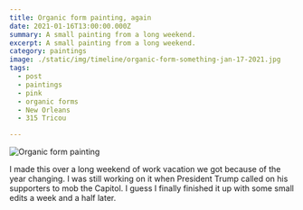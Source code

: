 ```yaml
---
title: Organic form painting, again
date: 2021-01-16T13:00:00.000Z
summary: A small painting from a long weekend.
excerpt: A small painting from a long weekend.
category: paintings
image: ./static/img/timeline/organic-form-something-jan-17-2021.jpg
tags:
  - post
  - paintings
  - pink
  - organic forms
  - New Orleans
  - 315 Tricou

---
```


![Organic form painting](/static/img/paintings/organic-form-something-jan-17-2021.jpg "Organic form painting")

I made this over a long weekend of work vacation we got because of the year changing. I was still working on it when President Trump called on his supporters to mob the Capitol. I guess I finally finished it up with some small edits a week and a half later.
